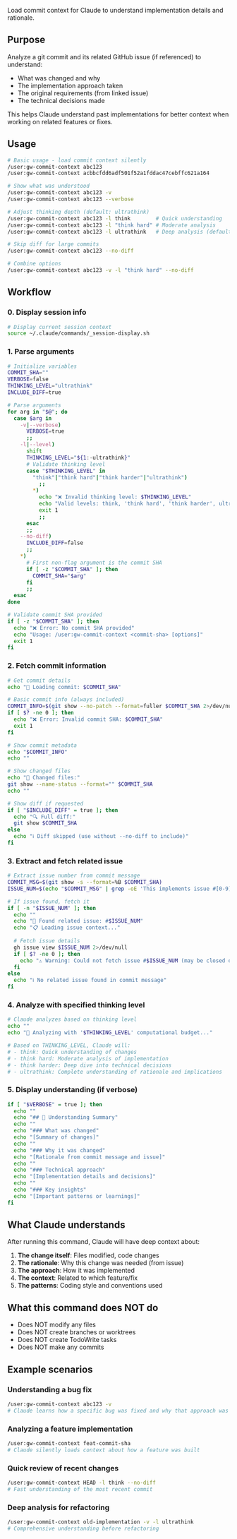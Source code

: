 Load commit context for Claude to understand implementation details and rationale.

## Purpose

Analyze a git commit and its related GitHub issue (if referenced) to understand:
- What was changed and why
- The implementation approach taken
- The original requirements (from linked issue)
- The technical decisions made

This helps Claude understand past implementations for better context when working on related features or fixes.

## Usage

```bash
# Basic usage - load commit context silently
/user:gw-commit-context abc123
/user:gw-commit-context acbbcfdd6adf501f52a1fddac47cebffc621a164

# Show what was understood
/user:gw-commit-context abc123 -v
/user:gw-commit-context abc123 --verbose

# Adjust thinking depth (default: ultrathink)
/user:gw-commit-context abc123 -l think        # Quick understanding
/user:gw-commit-context abc123 -l "think hard" # Moderate analysis
/user:gw-commit-context abc123 -l ultrathink   # Deep analysis (default)

# Skip diff for large commits
/user:gw-commit-context abc123 --no-diff

# Combine options
/user:gw-commit-context abc123 -v -l "think hard" --no-diff
```

## Workflow

### 0. Display session info

```bash
# Display current session context
source ~/.claude/commands/_session-display.sh
```

### 1. Parse arguments

```bash
# Initialize variables
COMMIT_SHA=""
VERBOSE=false
THINKING_LEVEL="ultrathink"
INCLUDE_DIFF=true

# Parse arguments
for arg in "$@"; do
  case $arg in
    -v|--verbose)
      VERBOSE=true
      ;;
    -l|--level)
      shift
      THINKING_LEVEL="${1:-ultrathink}"
      # Validate thinking level
      case "$THINKING_LEVEL" in
        "think"|"think hard"|"think harder"|"ultrathink")
          ;;
        *)
          echo "❌ Invalid thinking level: $THINKING_LEVEL"
          echo "Valid levels: think, 'think hard', 'think harder', ultrathink"
          exit 1
          ;;
      esac
      ;;
    --no-diff)
      INCLUDE_DIFF=false
      ;;
    *)
      # First non-flag argument is the commit SHA
      if [ -z "$COMMIT_SHA" ]; then
        COMMIT_SHA="$arg"
      fi
      ;;
  esac
done

# Validate commit SHA provided
if [ -z "$COMMIT_SHA" ]; then
  echo "❌ Error: No commit SHA provided"
  echo "Usage: /user:gw-commit-context <commit-sha> [options]"
  exit 1
fi
```

### 2. Fetch commit information

```bash
# Get commit details
echo "📖 Loading commit: $COMMIT_SHA"

# Basic commit info (always included)
COMMIT_INFO=$(git show --no-patch --format=fuller $COMMIT_SHA 2>/dev/null)
if [ $? -ne 0 ]; then
  echo "❌ Error: Invalid commit SHA: $COMMIT_SHA"
  exit 1
fi

# Show commit metadata
echo "$COMMIT_INFO"
echo ""

# Show changed files
echo "📝 Changed files:"
git show --name-status --format="" $COMMIT_SHA
echo ""

# Show diff if requested
if [ "$INCLUDE_DIFF" = true ]; then
  echo "🔍 Full diff:"
  git show $COMMIT_SHA
else
  echo "ℹ️ Diff skipped (use without --no-diff to include)"
fi
```

### 3. Extract and fetch related issue

```bash
# Extract issue number from commit message
COMMIT_MSG=$(git show -s --format=%B $COMMIT_SHA)
ISSUE_NUM=$(echo "$COMMIT_MSG" | grep -oE 'This implements issue #[0-9]+' | grep -oE '[0-9]+' | head -1)

# If issue found, fetch it
if [ -n "$ISSUE_NUM" ]; then
  echo ""
  echo "🔗 Found related issue: #$ISSUE_NUM"
  echo "📋 Loading issue context..."
  
  # Fetch issue details
  gh issue view $ISSUE_NUM 2>/dev/null
  if [ $? -ne 0 ]; then
    echo "⚠️ Warning: Could not fetch issue #$ISSUE_NUM (may be closed or inaccessible)"
  fi
else
  echo "ℹ️ No related issue found in commit message"
fi
```

### 4. Analyze with specified thinking level

```bash
# Claude analyzes based on thinking level
echo ""
echo "🧠 Analyzing with '$THINKING_LEVEL' computational budget..."

# Based on THINKING_LEVEL, Claude will:
# - think: Quick understanding of changes
# - think hard: Moderate analysis of implementation
# - think harder: Deep dive into technical decisions
# - ultrathink: Complete understanding of rationale and implications
```

### 5. Display understanding (if verbose)

```bash
if [ "$VERBOSE" = true ]; then
  echo ""
  echo "## 🎯 Understanding Summary"
  echo ""
  echo "### What was changed"
  echo "[Summary of changes]"
  echo ""
  echo "### Why it was changed"
  echo "[Rationale from commit message and issue]"
  echo ""
  echo "### Technical approach"
  echo "[Implementation details and decisions]"
  echo ""
  echo "### Key insights"
  echo "[Important patterns or learnings]"
fi
```

## What Claude understands

After running this command, Claude will have deep context about:
1. **The change itself**: Files modified, code changes
2. **The rationale**: Why this change was needed (from issue)
3. **The approach**: How it was implemented
4. **The context**: Related to which feature/fix
5. **The patterns**: Coding style and conventions used

## What this command does NOT do

- Does NOT modify any files
- Does NOT create branches or worktrees
- Does NOT create TodoWrite tasks
- Does NOT make any commits

## Example scenarios

### Understanding a bug fix
```bash
/user:gw-commit-context abc123 -v
# Claude learns how a specific bug was fixed and why that approach was chosen
```

### Analyzing a feature implementation
```bash
/user:gw-commit-context feat-commit-sha
# Claude silently loads context about how a feature was built
```

### Quick review of recent changes
```bash
/user:gw-commit-context HEAD -l think --no-diff
# Fast understanding of the most recent commit
```

### Deep analysis for refactoring
```bash
/user:gw-commit-context old-implementation -v -l ultrathink
# Comprehensive understanding before refactoring
```